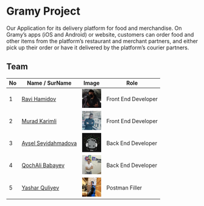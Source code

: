 # Gramy Project

Our Application for its delivery platform for food and merchandise. On Gramy’s apps (iOS and Android) or website, customers can order food and other items from the platform’s restaurant and merchant partners, and either pick up their order or have it delivered by the platform’s courier partners.

## Team

| No  | Name / SurName                                          | Image                                                                                           | Role                |
| --- | ------------------------------------------------------- | ----------------------------------------------------------------------------------------------- | ------------------- |
| 1   | [Ravi Hamidov](https://github.com/RaviHamidov)          | <img style="width:50px; height:50px;" src="./Storage/RaviHamidov.jpg" alt="ProfilImage">        | Front End Developer |
| 2   | [Murad Karimli](https://github.com/murad-karimli)       | <img style="width:50px; height:50px;" src="./Storage/MuradKarimli.jpg" alt="ProfilImage">       | Front End Developer |
| 3   | [Aysel Seyidahmadova](https://github.com/Seyidahmadova) | <img style="width:50px; height:50px;" src="./Storage/AyselSeyidahmadova.jpg" alt="ProfilImage"> | Back End Developer  |
| 4   | [QochAli Babayev](https://github.com/Qocali)            | <img style="width:50px; height:50px;" src="./Storage/QochAliBabayev.jpg" alt="ProfilImage">     | Back End Developer  |
| 5   | [Yashar Quliyev](https://github.com/YasarQuliyv)        | <img style="width:50px; height:50px;" src="./Storage/YasharQuliyev.jpg" alt="ProfilImage">      | Postman Filler      |
